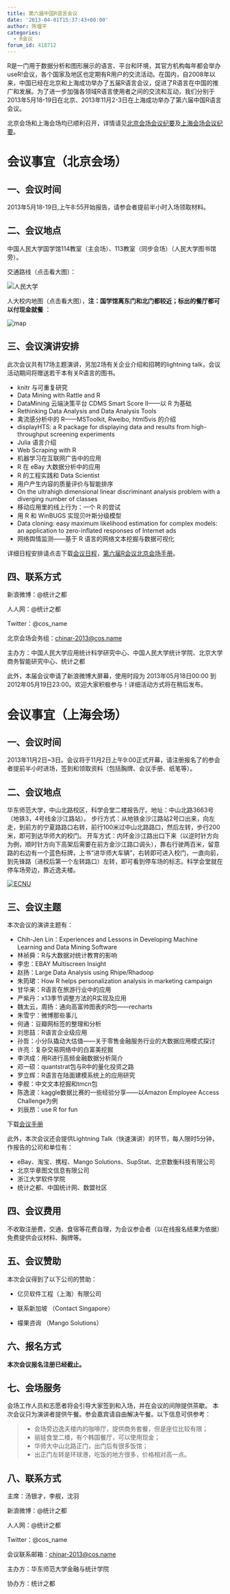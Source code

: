 ```yaml
---
title: 第六届中国R语言会议
date: '2013-04-01T15:37:43+00:00'
author: 陈堰平
categories:
  - R会议
forum_id: 418712
---
```


R是一门用于数据分析和图形展示的语言、平台和环境，其官方机构每年都会举办useR!会议，各个国家及地区也定期有R用户的交流活动。在国内，自2008年以来，中国已经在北京和上海成功举办了五届R语言会议，促进了R语言在中国的推广和发展。为了进一步加强各领域R语言使用者之间的交流和互动，我们分别于2013年5月18-19日在北京、2013年11月2-3日在上海成功举办了第六届中国R语言会议。

北京会场和上海会场均已顺利召开，详情请见[北京会场会议纪要](/2013/05/6th-china-r-beijing-summary/)及[上海会场会议纪要](/2013/11/6th-china-r-shanghai-summary/)。<!--more-->

# 会议事宜（北京会场）

## 一、会议时间

2013年5月18-19日,上午8:55开始报告，请参会者提前半小时入场领取材料。

## 二、会议地点

中国人民大学国学馆114教室（主会场）、113教室（同步会场）（人民大学图书馆旁）。

交通路线（点击看大图）：

![人民大学](https://uploads.cosx.org/2013/04/人民大学.png)

人大校内地图（点击看大图），**注：国学馆离东门和北门都较近；标出的餐厅都可以付现金就餐** ：

![map](https://uploads.cosx.org/2013/04/map.png)

## 三、会议演讲安排

此次会议共有17场主题演讲，另加2场有关企业介绍和招聘的lightning talk，会议活动期间将赠送若干本有关R语言的图书。

  * knitr 与可重复研究
  * Data Mining with Rattle and R
  * DataMining 云端決策平台 CDMS Smart Score II——以 R 为基础
  * Rethinking Data Analysis and Data Analysis Tools
  * 禽流感分析中的 R——MSToolkit, Rweibo, html5vis 的介绍
  * displayHTS: a R package for displaying data and results from high-throughput screening experiments
  * Julia 语言介绍
  * Web Scraping with R
  * 机器学习在互联网广告中的应用
  * R 在 eBay 大数据分析中的应用
  * R 的工程实践和 Data Scientist
  * 用户产生内容的质量评价与智能排序
  * On the ultrahigh dimensional linear discriminant analysis problem with a diverging number of classes
  * 移动应用里的线上行为：一个 R 的尝试
  * 用 R 和 WinBUGS 实现贝叶斯分级模型
  * Data cloning: easy maximum likelihood estimation for complex models: an application to zero-inflated responses of Internet ads
  * 网络舆情监测——基于 R 语言的网络文本挖掘与数据可视化

详细日程安排请点击下载[会议日程](https://uploads.cosx.org/2013/04/会议日程.pdf)，[第六届R会议北京会场手册](https://uploads.cosx.org/2013/04/第六届R会议北京会场手册.pdf)。

## 四、联系方式

新浪微博：@统计之都

人人网：@统计之都

Twitter：@cos_name

北京会场会务组：chinar-2013@cos.name

主办方：中国人民大学应用统计科学研究中心、中国人民大学统计学院、北京大学商务智能研究中心、统计之都

此外，本届会议申请了新浪微博大屏幕，使用时段为 2013年05月18日00:00 到 2012年05月19日23:00。欢迎大家积极参与！详细活动方式将在稍后发布。


# **会议事宜（上海会场）**

## 一、会议时间

2013年11月2日~3日。会议将于11月2日上午9:00正式开幕，请注册报名了的参会者提前半小时进场，签到和领取资料（包括胸牌、会议手册、纸笔等）。

## 二、会议地点

华东师范大学，中山北路校区，科学会堂二楼报告厅。地址：中山北路3663号（地铁3，4号线金沙江路站）。 步行方式：从地铁金沙江路站2号口出来，向左走，到前方的宁夏路路口右转，前行100米过中山北路路口，然后左转，步行200米，即可到达华师大的校门。 开车方式：内环金沙江路出口下来（以逆时针方向为例，顺时针方向下高架后需要在前方金沙江路口调头），靠右行驶两百米，留意路的右边有一个蓝色标牌，上书“进华师大车辆”，右转即可进入校门，一直向前，到先锋路（进校后第一个左转路口）左转，即可看到停车场的标志。科学会堂就在停车场旁边，靠近逸夫楼。 

[![ECNU](https://uploads.cosx.org/2011/09/ECNU_MAP.png)](http://ditu.google.cn/maps?hl=zh-CN&tab=wl&q=%E5%8D%8E%E4%B8%9C%E5%B8%88%E8%8C%83%E5%A4%A7%E5%AD%A6%E9%80%B8%E5%A4%AB%E6%A5%BC)

## 三、会议主题

本次会议的演讲主题有：

* Chih-Jen Lin：Experiences and Lessons in Developing Machine Learning and Data Mining Software
* 林祯舜：R与大数据对统计教育的影响
* 李忠：EBAY Multiscreen Insight
* 赵扬：Large Data Analysis using Rhipe/Rhadoop
* 朱筠珺：How R helps personalization analysis in marketing campaign
* 甘华来：R语言在旅游行业中的应用
* 严紫丹：x13季节调整方法的R实现及应用
* 魏太云，周扬：通向高富帅图表的R包——recharts
* 朱雪宁：微博那些事儿
* 何通：豆瓣网标签的整理和分析
* 刘思喆：R语言企业级应用
* 孙哲：小分队撬动大估值——关于零售金融服务行业的大数据应用模式探讨
* 许亮：复杂交易网络中的白富美挖掘
* 李洪成：用R进行高频金融数据分析简介
* 邓一硕：quantstrat包与R中的量化投资之路
* 罗立辉：R语言在陆面建模系统上的应用研究
* 李舰：中文文本挖掘和tmcn包
* 陈逸波：kaggle数据比赛的一些经验分享——以Amazon Employee Access Challenge为例
* 刘辰昂：use R for fun

下载[会议手册](https://uploads.cosx.org/2013/10/ChinaR2013SH_Manual_V2.pdf)

此外，本次会议还会提供Lightning Talk（快速演讲）的环节，每人限时5分钟，作报告的公司和单位有：

  * eBay、淘宝、携程、Mango Solutions、SupStat、北京数衡科技有限公司
  * 北京华章图文信息有限公司
  * 浙江大学软件学院
  * 统计之都、中国统计网、数盟社区

## 四、会议费用

不收取注册费，交通、食宿等花费自理，为会议参会者（以在线报名结果为依据）免费提供会议材料、胸牌等。

## 五、会议赞助

本次会议得到了以下公司的赞助：

- 亿贝软件工程（上海）有限公司

- 联系新加坡 （Contact Singapore）

- 檬果咨询 （Mango Solutions）

## 六、报名方式

**本次会议报名注册已经截止。**

## 七、会场服务

会场工作人员和志愿者将会引导大家签到和入场，并在会议的间隙提供茶歇。 本次会议只为演讲者提供午餐。参会嘉宾请自由解决午餐。以下信息可供参考：

>   * 会场旁边逸夫楼内的咖啡厅，提供商务套餐，但是座位比较有限；
>   * 丽娃食堂二楼，有个韩国餐厅，可以使用现金；
>   * 华师大中山北路正门，出门后有很多饭馆；
>   * 出正门左转是环球港，吃饭的地方很多，价格相对高一点。

## 八、联系方式

主席：汤银才，李舰，沈羽

新浪微博：@统计之都

人人网：@统计之都

Twitter：@cos_name

会议联系邮箱：chinar-2013@cos.name

主办方：华东师范大学金融与统计学院

协办方：统计之都
